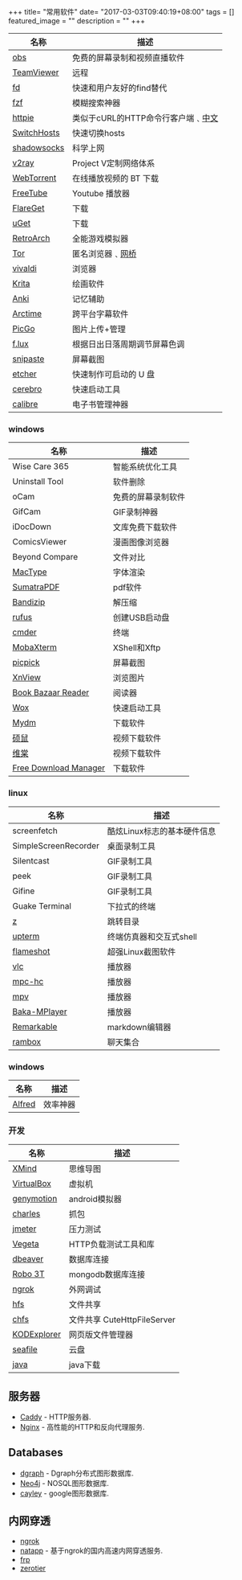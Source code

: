 +++
title= "常用软件"
date= "2017-03-03T09:40:19+08:00"
tags = []
featured_image = ""
description = ""
+++

|名称             |描述                 |
|-----------------|---------------------|
|[obs](https://obsproject.com/)                      |免费的屏幕录制和视频直播软件|
|[TeamViewer](https://www.teamviewer.com)            |远程|
|[fd](https://github.com/sharkdp/fd)                 |快速和用户友好的find替代|
|[fzf](https://github.com/junegunn/fzf)              |模糊搜索神器|
|[httpie](https://github.com/jakubroztocil/httpie)   |类似于cURL的HTTP命令行客户端﹑[中文](https://juejin.im/post/5b90d3f95188255c432275fa)|
|[SwitchHosts](https://github.com/oldj/SwitchHosts)  |快速切换hosts|
|[shadowsocks](https://github.com/shadowsocks)       |科学上网|
|[v2ray](https://github.com/v2ray/v2ray-core)        |Project V定制网络体系|
|[WebTorrent](https://webtorrent.io/)                |在线播放视频的 BT 下载|
|[FreeTube](https://github.com/FreeTubeApp/FreeTube) |Youtube 播放器|
|[FlareGet](http://flareget.com/)                    |下载|
|[uGet](https://ugetdm.com/)                         |下载|
|[RetroArch](https://github.com/libretro/RetroArch)  |全能游戏模拟器|
|[Tor](http://www.theonionrouter.com/)               |匿名浏览器﹑[网桥](https://tb-manual.torproject.org/)|
|[vivaldi](https://vivaldi.com/zh-hans/)             |浏览器|
|[Krita](https://krita.org/zh/)                      |绘画软件|
|[Anki](http://ankichina.net/)                       |记忆辅助|
|[Arctime](https://arctime.org/)                     |跨平台字幕软件|
|[PicGo](https://github.com/Molunerfinn/PicGo)       |图片上传+管理|
|[f.lux](https://justgetflux.com/)                   |根据日出日落周期调节屏幕色调|
|[snipaste](https://www.snipaste.com/)               |屏幕截图|
|[etcher](https://github.com/resin-io/etcher/)       |快速制作可启动的 U 盘|
|[cerebro](https://github.com/KELiON/cerebro)        |快速启动工具|
|[calibre](https://github.com/kovidgoyal/calibre)    |电子书管理神器|


### windows
|名称             |描述                 |
|-----------------|---------------------|
|Wise Care 365    |智能系统优化工具|
|Uninstall Tool   |软件删除|
|oCam             |免费的屏幕录制软件|
|GifCam           |GIF录制神器|
|iDocDown         |文库免费下载软件|
|ComicsViewer     |漫画图像浏览器|
|Beyond Compare   |文件对比|
|[MacType](https://github.com/snowie2000/mactype)   |字体渲染|
|[SumatraPDF](https://www.sumatrapdfreader.org)     |pdf软件|
|[Bandizip](https://www.bandisoft.com/)             |解压缩|
|[rufus](http://rufus.akeo.ie/)                     |创建USB启动盘|
|[cmder](https://github.com/cmderdev/cmder)         |终端|
|[MobaXterm](https://mobaxterm.mobatek.net/)        |XShell和Xftp|
|[picpick](https://picpick.app)                     |屏幕截图|
|[XnView](https://www.xnview.com/)                  |浏览图片|
|[Book Bazaar Reader](http://www.refrelent.com/)    |阅读器|
|[Wox](https://github.com/Wox-launcher/Wox)         |快速启动工具|
|[Mydm](http://mydmplus.com/)                       |下载软件|
|[硕鼠](http://www.flvcd.com/)                      |视频下载软件|
|[维棠](http://www.vidown.cn/)                      |视频下载软件|
|[Free Download Manager](https://www.freedownloadmanager.org/zh/)    |下载软件|


### linux
|名称              |描述                 |
|------------------|---------------------|
|screenfetch         |酷炫Linux标志的基本硬件信息||
|SimpleScreenRecorder|桌面录制工具||
|Silentcast          |GIF录制工具||
|peek                |GIF录制工具||
|Gifine              |GIF录制工具||
|Guake Terminal      |下拉式的终端||
|[z](https://github.com/rupa/z)                             |跳转目录|
|[upterm](https://github.com/railsware/upterm)              |终端仿真器和交互式shell|
|[flameshot](https://github.com/lupoDharkael/flameshot)     |超强Linux截图软件|
|[vlc](https://www.videolan.org/)                           |播放器|
|[mpc-hc](https://mpc-hc.org/)                              |播放器|
|[mpv](https://github.com/mpv-player/mpv)                   |播放器|
|[Baka-MPlayer](http://bakamplayer.u8sand.net/)             |播放器|
|[Remarkable](https://github.com/jamiemcg/remarkable)       |markdown编辑器|
|[rambox](https://github.com/ramboxapp/community-edition)   |聊天集合|

### windows
|名称             |描述                 |
|-----------------|---------------------|
|[Alfred](https://www.alfredapp.com/)   |效率神器|


### 开发
|名称              |描述                 |
|------------------|---------------------|
|[XMind](https://www.xmind.net/)                     |思维导图|
|[VirtualBox](https://www.virtualbox.org/)           |虚拟机|
|[genymotion](https://www.genymotion.com/download/)  |android模拟器|
|[charles](https://github.com/8enet/Charles-Crack)   |抓包|
|[jmeter](https://jmeter.apache.org/)                |压力测试|
|[Vegeta](https://github.com/tsenart/vegeta)         |HTTP负载测试工具和库|
|[dbeaver](https://github.com/dbeaver/dbeaver)       |数据库连接|
|[Robo 3T](https://robomongo.org/)                   |mongodb数据库连接|
|[ngrok](https://ngrok.com/)                         |外网调试|
|[hfs](http://www.rejetto.com/hfs/)                  |文件共享|
|[chfs](https://www.iplaysoft.com/chfs.html)         |文件共享 CuteHttpFileServer|
|[KODExplorer](https://kodcloud.com)                 |网页版文件管理器|
|[seafile](https://kodcloud.com)                     |云盘|
|[java](http://www.oracle.com/technetwork/java/javase/downloads/index.html)|java下载|

## 服务器

- [Caddy](https://github.com/mholt/caddy) - HTTP服务器.
- [Nginx](http://nginx.org/) - 高性能的HTTP和反向代理服务.

## Databases

- [dgraph](https://github.com/dgraph-io/dgraph) - Dgraph分布式图形数据库.
- [Neo4j](https://github.com/neo4j/neo4j) - NOSQL图形数据库.
- [cayley](https://github.com/cayleygraph/cayley) - google图形数据库.

## 内网穿透

- [ngrok](https://github.com/inconshreveable/ngrok)
- [natapp](https://natapp.cn) - 基于ngrok的国内高速内网穿透服务.
- [frp](https://github.com/fatedier/frp)
- [zerotier](https://www.zerotier.com/)
